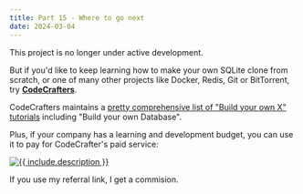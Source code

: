```yaml
---
title: Part 15 - Where to go next
date: 2024-03-04
---
```


This project is no longer under active development.

But if you'd like to keep learning how to make your own SQLite clone from scratch, or one of many other projects like Docker, Redis, Git or BitTorrent, try <a href="https://app.codecrafters.io/join?via=cstack"><b>CodeCrafters</b></a>.

CodeCrafters maintains a <a href="https://github.com/codecrafters-io/build-your-own-x?tab=readme-ov-file#build-your-own-docker">pretty comprehensive list of "Build your own X" tutorials</a> including "Build your own Database".

Plus, if your company has a learning and development budget, you can use it to pay for CodeCrafter's paid service:

<a href="https://app.codecrafters.io/join?via=cstack"><img src="{{site.url}}{{site.baseurl}}/assets/images/code-crafters.jpeg" alt="{{ include.description }}"/></a>

If you use my referral link, I get a commision.